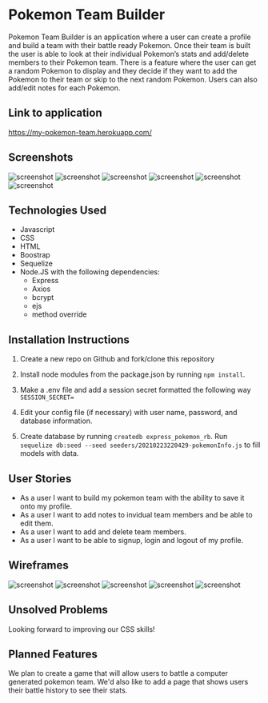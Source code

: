 # Pokemon Team Builder
Pokemon Team Builder is an application where a user can create a profile and build a team with their battle ready Pokemon. Once their team is built the user is able to look at their individual Pokemon’s stats and add/delete members to their Pokemon team. There is a feature where the user can get a random Pokemon to display and they decide if they want to add the Pokemon to their team or skip to the next random Pokemon. Users can also add/edit notes for each Pokemon.

## Link to application
https://my-pokemon-team.herokuapp.com/


## Screenshots
![screenshot](/public/assets/page_1.jpg)
![screenshot](/public/assets/page_2.jpg)
![screenshot](/public/assets/page_3.jpg)
![screenshot](/public/assets/page_4.jpg)
![screenshot](/public/assets/page_5.jpg)
![screenshot](/public/assets/page_6.jpg)

## Technologies Used
* Javascript
* CSS
* HTML
* Boostrap 
* Sequelize
* Node.JS with the following dependencies: 
    * Express 
    * Axios
    * bcrypt
    * ejs
    * method override

## Installation Instructions 
1. Create a new repo on Github and fork/clone this repository 

2. Install node modules from the package.json by running `npm install`. 

3. Make a .env file and add a session secret formatted the following way `SESSION_SECRET= `

4. Edit your config file (if necessary) with user name, password, and database information.

5. Create database by running `createdb express_pokemon_rb`. Run `sequelize db:seed --seed seeders/20210223220429-pokemonInfo.js` to fill models with data. 


## User Stories
* As a user I want to build my pokemon team with the ability to save it onto my profile. 
* As a user I want to add notes to invidual team members and be able to edit them. 
* As a user I want to add and delete team members. 
* As a user I want to be able to signup, login and logout of my profile. 


## Wireframes
![screenshot](/public/assets/home_page.jpg)
![screenshot](/public/assets/first_round.jpg)
![screenshot](/public/assets/round_2.jpg)
![screenshot](/public/assets/search_and_add.jpg)
![screenshot](/public/assets/choose_by_type.jpg)

## Unsolved Problems
Looking forward to improving our CSS skills! 

## Planned Features 
We plan to create a game that will allow users to battle a computer generated pokemon team. We'd also like to add a page that shows users their battle history to see their stats. 
